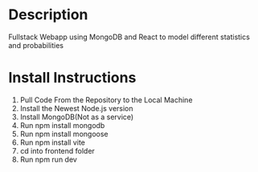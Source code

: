 # Description
Fullstack Webapp using MongoDB and React to model different statistics and probabilities

# Install Instructions

1. Pull Code From the Repository to the Local Machine
2. Install the Newest Node.js version
3. Install MongoDB(Not as a service)
4. Run npm install mongodb
5. Run npm install mongoose 
6. Run npm install vite
7. cd into frontend folder
8. Run npm run dev 

